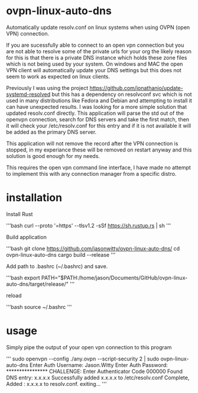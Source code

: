 # ovpn-linux-auto-dns

 Automatically update resolv.conf on linux systems when using OVPN (open VPN) connection.

If you are sucessfully able to connect to an open vpn connection but you are not able to resolve some of the private urls for your org the likely reason for this is that there is a private DNS instance which holds these zone files which is not being used by your system. On windows and MAC the open VPN client will automatically update your DNS settings but this does not seem to work as expected on linux clients.

Previously I was using the project https://github.com/jonathanio/update-systemd-resolved but this has a dependency on resolvconf svc which is not used in many distributions like Fedora and Debian and attempting to install it can have unexpected results. I was looking for a more simple solution that updated resolv.conf directly. This application will parse the std out of the openvpn connection, search for DNS servers and take the first match, then it will check your /etc/resolv.conf for this entry and if it is not available it will be added as the primary DNS server.

This application will not remove the record after the VPN connection is stopped, in my experiance these will be removed on restart anyway and this solution is good enough for my needs. 

This requires the open vpn command line interface, I have made no attempt to implement this with any connection manager from a specific distro.

# installation

Install Rust

'''bash
curl --proto '=https' --tlsv1.2 -sSf https://sh.rustup.rs | sh
'''

Build application

'''bash
git clone https://github.com/jasonwitty/ovpn-linux-auto-dns/
cd ovpn-linux-auto-dns
cargo build --release
'''

Add path to .bashrc (~/.bashrc) and save.

'''bash
export PATH="$PATH:/home/jason/Documents/GitHub/ovpn-linux-auto-dns/target/release/"
'''

reload

'''bash
source ~/.bashrc
'''

# usage

Simply pipe the output of your open vpn connection to this program

'''
sudo openvpn --config ./any.ovpn --script-security 2 | sudo ovpn-linux-auto-dns
Enter Auth Username: Jason.Witty
Enter Auth Password: ****************
CHALLENGE: Enter Authenticator Code 000000
Found DNS entry: x.x.x.x
Successfully added x.x.x.x to /etc/resolv.conf
Complete, Added : x.x.x.x to resolv.conf. exiting...
'''
